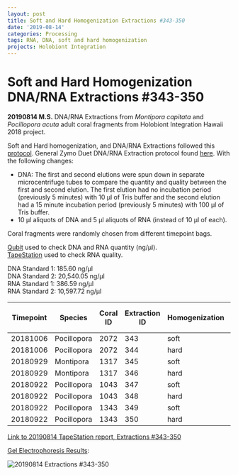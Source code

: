 ```yaml
---
layout: post
title: Soft and Hard Homogenization Extractions #343-350
date: '2019-08-14'
categories: Processing
tags: RNA, DNA, soft and hard homogenization
projects: Holobiont Integration
---
```


# Soft and Hard Homogenization DNA/RNA Extractions #343-350

**20190814 M.S.**
DNA/RNA Extractions from *Montipora capitata* and *Pocillopora acuta* adult coral fragments from Holobiont Integration Hawaii 2018 project.  

Soft and Hard homogenization, and DNA/RNA Extractions followed this [protocol](https://github.com/emmastrand/EmmaStrand_Notebook/blob/master/_posts/2019-06-05-Soft-and-Hard-Homogenization-Protocol.md). General Zymo Duet DNA/RNA Extraction protocol found [here](https://github.com/emmastrand/EmmaStrand_Notebook/blob/master/_posts/2019-05-31-Zymo-Duet-RNA-DNA-Extraction-Protocol.md). With the following changes:  
- DNA: The first and second elutions were spun down in separate microcentrifuge tubes to compare the quantity and quality between the first and second elution. The first elution had no incubation period (previously 5 minutes) with 10 μl of Tris buffer and the second elution had a 15 minute incubation period (previously 5 minutes) with 100 μl of Tris buffer.  
- 10 μl aliquots of DNA and 5 μl aliquots of RNA (instead of 10 μl of each).    

Coral fragments were randomly chosen from different timepoint bags.

[Qubit](https://github.com/emmastrand/EmmaStrand_Notebook/blob/master/_posts/2019-05-31-Qubit-Protocol.md) used to check DNA and RNA quantity (ng/μl).  
[TapeStation](https://github.com/emmastrand/EmmaStrand_Notebook/blob/master/_posts/2019-05-31-TapeStation-Protocol.md) used to check RNA quality.

DNA Standard 1: 185.60 ng/μl  
DNA Standard 2: 20,540.05 ng/μl  
RNA Standard 1: 386.59 ng/μl  
RNA Standard 2: 10,597.72 ng/μl

| Timepoint | Species     | Coral ID | Extraction ID | Homogenization | DNA Reading 1 | DNA Reading 2 | Average DNA ng/μl | RNA Reading 1 | RNA Reading 2 | Average RNA ng/μl | RIN |
|-----------|-------------|----------|---------------|----------------|---------------|---------------|-------------------|---------------|---------------|-------------------|-----|
| 20181006  | Pocillopora | 2072     | 343           | soft           | 41.4          | 41.2          | 41.3              | 59.6          | 59.6          | 59.6              | 6.6 |
| 20181006  | Pocillopora | 2072     | 344           | hard           | 20.2          | 20.2          | 20.2              | 24.6          | 24.6          | 24.6              | NA  |
| 20180929  | Montipora   | 1317     | 345           | soft           | 19.2          | 19.1          | 19.15             | 23.4          | 23.4          | 23.4              | 7.7 |
| 20180929  | Montipora   | 1317     | 346           | hard           | 12.2          | 12.1          | 12.15             | 14.4          | 14.4          | 14.4              | NA  |
| 20180922  | Pocillopora | 1043     | 347           | soft           | 43.8          | 43.8          | 43.8              | 55            | 55.2          | 55.1              | 8.1 |
| 20180922  | Pocillopora | 1043     | 348           | hard           | 26            | 25.8          | 25.9              | 37.6          | 37.8          | 37.7              | NA  |
| 20180922  | Pocillopora | 1343     | 349           | soft           | 23.8          | 23.8          | 23.8              | 33.2          | 33.4          | 33.3              | 8.4 |
| 20180922  | Pocillopora | 1343     | 350           | hard           | 11.7          | 11.7          | 11.7              | 24.6          | 24.6          | 24.6              | NA  |

[Link to 20190814 TapeStation report, Extractions #343-350](https://github.com/emmastrand/EmmaStrand_Notebook/blob/master/TapeStation/2019-08-14%20-%2016.27.21.pdf)

[Gel Electrophoresis Results](https://github.com/emmastrand/EmmaStrand_Notebook/blob/master/_posts/2019-07-16-Gel-Electrophoresis-Protocol.md):

![20190814 Extractions #343-350](https://github.com/emmastrand/EmmaStrand_Notebook/blob/master/images/20190814.JPG?raw=true)
